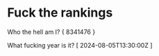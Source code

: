 # Fuck the rankings

Who the hell am I?
{ 8341476 }

What fucking year is it?
[ 2024-08-05T13:30:00Z ]
